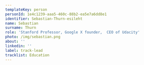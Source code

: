```yaml
---
templateKey: person
personId: 1e4c1239-aaa5-460c-88b2-ea5e7a6dd8e1
identifier: Sebastian-Thurn-esileht
name: Sebastian
surname: Thurn
role: 'Stanford Professor, Google X founder,  CEO of Udacity'
photo: /img/sebastian.png
about: ''
linkedin: ''
label: track-lead
tracklist: Education
---
```

